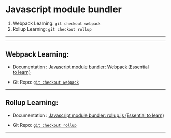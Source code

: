 # Javascript module bundler
1. Webpack Learning: `git checkout webpack`
2. Rollup Learning: `git checkout rollup`

---
---

## **Webpack Learning:**
- Documentation : [Javascript module bundler: Webpack (Essential to learn)](https://medium.com/p/2e2a661e27c)

- Git Repo: [`git checkout webpack`](https://github.com/artbindu/jsModuleBundler/tree/webpack)
---

## **Rollup Learning:**
- Documentation : [Javascript module bundler: rollup.js (Essential to learn)](https://medium.com/p/615495cd2ead)

- Git Repo: [`git checkout rollup`](https://github.com/artbindu/jsModuleBundler/tree/rollup)

------
